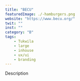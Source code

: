 ```yaml
---
title: "BECU"
featuredImage: ./-hamburgers.png
website: "https://www.becu.org/"
twit: ""
inst: ""
category: "B"
tags:
    - Tukwila
    - large
    - inhouse
    - ux/ui
    - branding
---
```


Description
